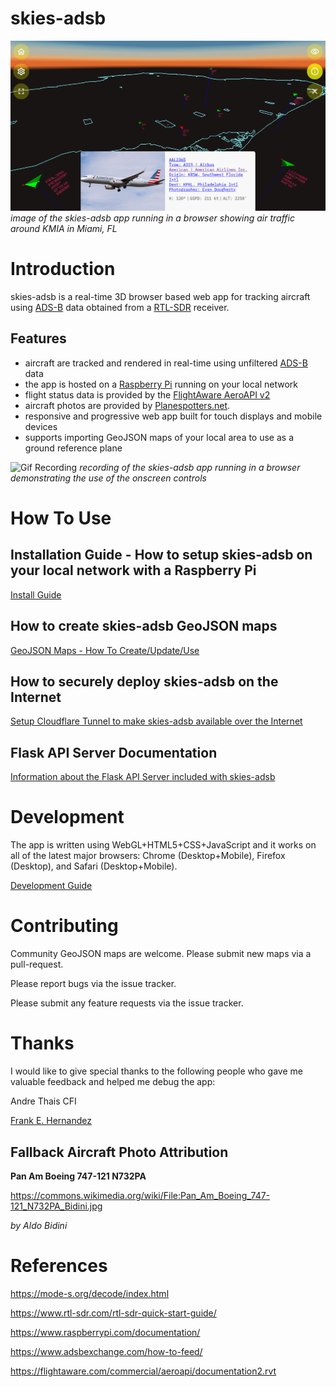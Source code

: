# skies-adsb

![Screenshot](docs/screenshot.png)
_image of the skies-adsb app running in a browser showing air traffic around KMIA in Miami, FL_

# Introduction

skies-adsb is a real-time 3D browser based web app for tracking aircraft using [ADS-B](https://mode-s.org/decode/content/ads-b/1-basics.html) data obtained from a [RTL-SDR](https://www.rtl-sdr.com/about-rtl-sdr/) receiver.

## Features

- aircraft are tracked and rendered in real-time using unfiltered [ADS-B](https://mode-s.org/decode/content/ads-b/1-basics.html) data
- the app is hosted on a [Raspberry Pi](https://www.raspberrypi.org/) running on your local network
- flight status data is provided by the [FlightAware AeroAPI v2](https://flightaware.com/commercial/aeroapi/)
- aircraft photos are provided by [Planespotters.net](https://www.planespotters.net/).
- responsive and progressive web app built for touch displays and mobile devices
- supports importing GeoJSON maps of your local area to use as a ground reference plane

![Gif Recording](docs/skies-adsb-recording.gif)
_recording of the skies-adsb app running in a browser demonstrating the use of the onscreen controls_

# How To Use

## Installation Guide - How to setup skies-adsb on your local network with a Raspberry Pi

[Install Guide](docs/INSTALL-GUIDE.md)

## How to create skies-adsb GeoJSON maps

[GeoJSON Maps - How To Create/Update/Use](docs/GEOJSON-MAPS.md)

## How to securely deploy skies-adsb on the Internet

[Setup Cloudflare Tunnel to make skies-adsb available over the Internet](docs/CLOUDFLARE-TUNNEL.md)

## Flask API Server Documentation

[Information about the Flask API Server included with skies-adsb](flask/README.md)

# Development

The app is written using WebGL+HTML5+CSS+JavaScript and it works on all of the latest major browsers: Chrome (Desktop+Mobile), Firefox (Desktop), and Safari (Desktop+Mobile).

[Development Guide](docs/DEVELOPMENT.md)

# Contributing

Community GeoJSON maps are welcome. Please submit new maps via a pull-request.

Please report bugs via the issue tracker.

Please submit any feature requests via the issue tracker.

# Thanks

I would like to give special thanks to the following people who gave me valuable feedback and helped me debug the app:

Andre Thais CFI

[Frank E. Hernandez](https://github.com/CodeMinion)

## Fallback Aircraft Photo Attribution

**Pan Am Boeing 747-121 N732PA**

https://commons.wikimedia.org/wiki/File:Pan_Am_Boeing_747-121_N732PA_Bidini.jpg

_by Aldo Bidini_

# References

https://mode-s.org/decode/index.html

https://www.rtl-sdr.com/rtl-sdr-quick-start-guide/

https://www.raspberrypi.com/documentation/

https://www.adsbexchange.com/how-to-feed/

https://flightaware.com/commercial/aeroapi/documentation2.rvt
